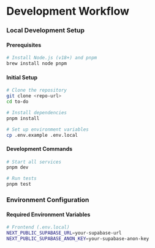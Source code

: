 # Development Workflow

### Local Development Setup

#### Prerequisites

```bash
# Install Node.js (v18+) and pnpm
brew install node pnpm
```

#### Initial Setup

```bash
# Clone the repository
git clone <repo-url>
cd to-do

# Install dependencies
pnpm install

# Set up environment variables
cp .env.example .env.local
```

#### Development Commands

```bash
# Start all services
pnpm dev

# Run tests
pnpm test
```

### Environment Configuration

#### Required Environment Variables

```bash
# Frontend (.env.local)
NEXT_PUBLIC_SUPABASE_URL=your-supabase-url
NEXT_PUBLIC_SUPABASE_ANON_KEY=your-supabase-anon-key
```
